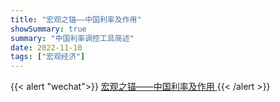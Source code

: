 ```yaml
---
title: "宏观之锚——中国利率及作用"
showSummary: true
summary: "中国利率调控工具简述"
date: 2022-11-10
tags: ["宏观经济"]
---
```



{{< alert "wechat">}}
<a href="https://mp.weixin.qq.com/s/AHziUTP-o4O6NPB__oxeXA">
宏观之锚——中国利率及作用
</a>
{{< /alert >}}